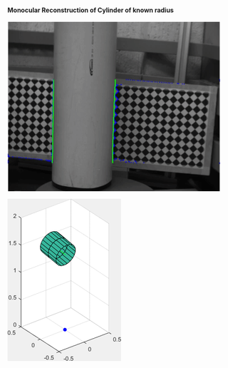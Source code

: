 #### Monocular Reconstruction of Cylinder of known radius ####

![feat_detection](https://github.com/saulo-p/Vision-algorithms/blob/master/cylinder_reconstruction/results/spin_cylinder.gif)
 
![reconstruction](https://github.com/saulo-p/Vision-algorithms/blob/master/cylinder_reconstruction/results/spin_cylinder_rec.gif)